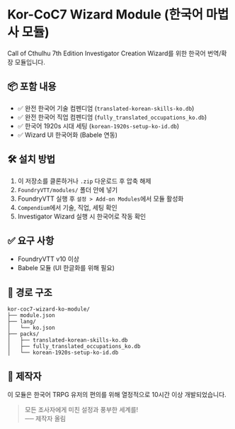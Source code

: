 # Kor-CoC7 Wizard Module (한국어 마법사 모듈)

Call of Cthulhu 7th Edition Investigator Creation Wizard를 위한 한국어 번역/확장 모듈입니다.

## 📦 포함 내용

- ✅ 완전 한국어 기술 컴펜디엄 (`translated-korean-skills-ko.db`)
- ✅ 완전 한국어 직업 컴펜디엄 (`fully_translated_occupations_ko.db`)
- ✅ 한국어 1920s 시대 세팅 (`korean-1920s-setup-ko-id.db`)
- ✅ Wizard UI 한국어화 (Babele 연동)

## 🛠 설치 방법

1. 이 저장소를 클론하거나 `.zip` 다운로드 후 압축 해제
2. `FoundryVTT/modules/` 폴더 안에 넣기
3. FoundryVTT 실행 후 `설정 > Add-on Modules`에서 모듈 활성화
4. `Compendium`에서 기술, 직업, 세팅 확인
5. Investigator Wizard 실행 시 한국어로 작동 확인

## ✅ 요구 사항

- FoundryVTT v10 이상
- Babele 모듈 (UI 한글화를 위해 필요)

## 📁 경로 구조

```
kor-coc7-wizard-ko-module/
├── module.json
├── lang/
│   └── ko.json
├── packs/
│   ├── translated-korean-skills-ko.db
│   ├── fully_translated_occupations_ko.db
│   └── korean-1920s-setup-ko-id.db
```

## 🙌 제작자

이 모듈은 한국어 TRPG 유저의 편의를 위해 열정적으로 10시간 이상 개발되었습니다.

> 모든 조사자에게 미친 설정과 풍부한 세계를!  
> ── 제작자 올림